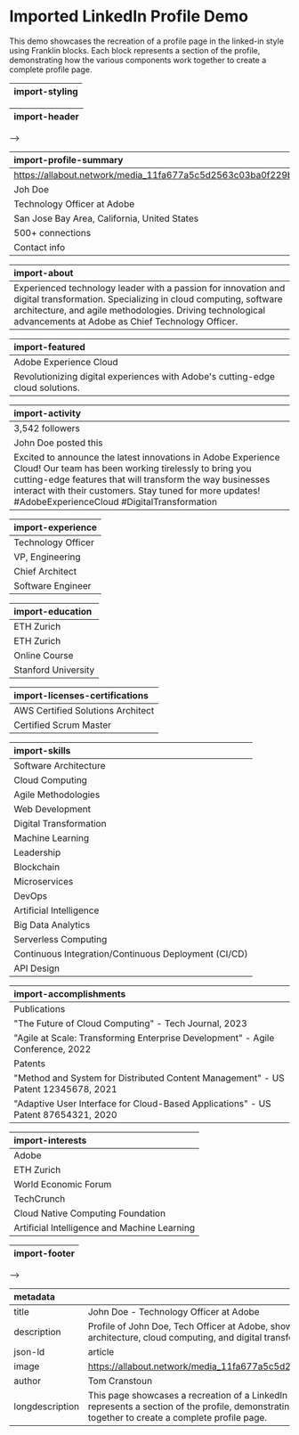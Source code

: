 # Imported LinkedIn Profile Demo

This demo showcases the recreation of a profile page in the linked-in style using Franklin blocks. Each block represents a section of the profile, demonstrating how the various components work together to create a complete  profile page.

<!-- Global styling for the entire profile -->
| import-styling |
| :---- |

<!-- Header with navigation and search -->
| import-header |
| :---- |
-->

<!-- Profile summary with name, title, and location -->
| import-profile-summary |
| :---- |
| https://allabout.network/media_11fa677a5c5d2563c03ba0f229be08509492ccb60.png |
| Joh Doe |
| Technology Officer at Adobe |
| San Jose Bay Area, California, United States |
| 500+ connections |
| Contact info |

<!-- About section with professional summary -->
| import-about |
| :---- |
| Experienced technology leader with a passion for innovation and digital transformation. Specializing in cloud computing, software architecture, and agile methodologies. Driving technological advancements at Adobe as Chief Technology Officer. |

<!-- Featured content section -->
| import-featured |
| :---- |
| Adobe Experience Cloud | adobe.com |
| Revolutionizing digital experiences with Adobe's cutting-edge cloud solutions. |

<!-- Recent activity section -->
| import-activity |
| :---- |
| 3,542 followers |
| John Doe posted this  |
| Excited to announce the latest innovations in Adobe Experience Cloud! Our team has been working tirelessly to bring you cutting-edge features that will transform the way businesses interact with their customers. Stay tuned for more updates! #AdobeExperienceCloud #DigitalTransformation |

<!-- Work experience section -->
| import-experience |
| :---- |
| Technology Officer | Adobe | Jan 2022 - Present |
| VP, Engineering | Adobe | Jan 2020 - Dec 2021 • 2 yrs |
| Chief Architect | Day Software | Jan 2010 - Dec 2019 • 10 yrs |
| Software Engineer | Tech Startup | Jan 2005 - Dec 2009 • 5 yrs |

<!-- Education section -->
| import-education |
| :---- |
| ETH Zurich | Master of Science in Computer Science | 2000 - 2002 |
| ETH Zurich | Bachelor of Science in Computer Science | 1995 - 2000 |
| Online Course | Advanced Machine Learning | 2018 |
| Stanford University | Executive Leadership Program | 2015 |

<!-- Licenses & Certifications section -->
| import-licenses-certifications |
| :---- |
| AWS Certified Solutions Architect | Amazon Web Services (AWS) |
| Certified Scrum Master | Scrum Alliance |

<!-- Skills section -->
| import-skills |
| :---- |
| Software Architecture |
| Cloud Computing |
| Agile Methodologies |
| Web Development |
| Digital Transformation |
| Machine Learning |
| Leadership |
| Blockchain |
| Microservices |
| DevOps |
| Artificial Intelligence |
| Big Data Analytics |
| Serverless Computing |
| Continuous Integration/Continuous Deployment (CI/CD) |
| API Design |

<!-- Accomplishments section -->
| import-accomplishments |
| :---- |
| Publications |
| "The Future of Cloud Computing" - Tech Journal, 2023 |
| "Agile at Scale: Transforming Enterprise Development" - Agile Conference, 2022 |
| Patents |
| "Method and System for Distributed Content Management" - US Patent 12345678, 2021 |
| "Adaptive User Interface for Cloud-Based Applications" - US Patent 87654321, 2020 |

<!-- Interests section -->
| import-interests |
| :---- |
| Adobe |
| ETH Zurich |
| World Economic Forum |
| TechCrunch |
| Cloud Native Computing Foundation |
| Artificial Intelligence and Machine Learning |

<!-- Footer section -->
| import-footer |
| :---- |
-->

<!-- Metadata for SEO and page information -->
| metadata |  |
| :---- | :---- |
| title | John Doe - Technology Officer at Adobe |
| description | Profile of John Doe, Tech Officer at Adobe, showcasing his experience in software architecture, cloud computing, and digital transformation. |
| json-ld | article |
| image | https://allabout.network/media_11fa677a5c5d2563c03ba0f229be08509492ccb60.png |
| author | Tom Cranstoun |
| longdescription | This page showcases a recreation of a LinkedIn profile using Franklin blocks. Each block represents a section of the profile, demonstrating how the various components work together to create a complete profile page. |